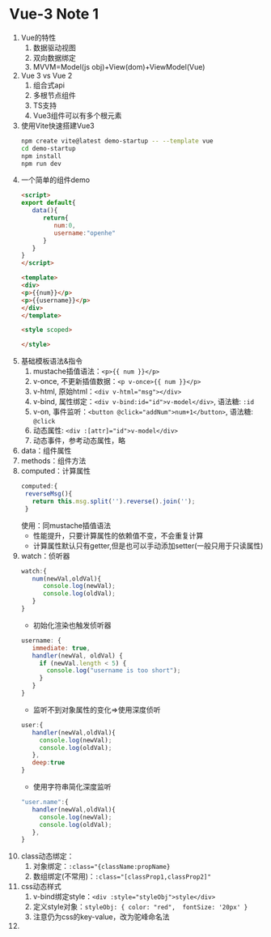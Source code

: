 # Vue-3 Note 1
1. Vue的特性
   1. 数据驱动视图
   2. 双向数据绑定
   3. MVVM=Model(js obj)+View(dom)+ViewModel(Vue)
2. Vue 3 vs Vue 2
   1. 组合式api
   2. 多根节点组件
   3. TS支持
   4. Vue3组件可以有多个根元素
3. 使用Vite快速搭建Vue3
   ```bash
   npm create vite@latest demo-startup -- --template vue
   cd demo-startup
   npm install
   npm run dev
   ```
4. 一个简单的组件demo
   ```html
   <script>
   export default{
      data(){
         return{
            num:0,
            username:"openhe"
         }
      }
   }
   </script>

   <template>
   <div>
   <p>{{num}}</p>
   <p>{{username}}</p>
   </div>
   </template>

   <style scoped>

   </style>

   ```
5. 基础模板语法&指令
   1. mustache插值语法：`<p>{{ num }}</p>`
   2. v-once, 不更新插值数据：`<p v-once>{{ num }}</p>`
   3. v-html, 原始html：`<div v-html="msg"></div>`
   4. v-bind, 属性绑定：`<div v-bind:id="id">v-model</div>`, 语法糖: `:id`
   5. v-on, 事件监听：`<button @click="addNum">num+1</button>`, 语法糖: `@click`
   6. 动态属性: `<div :[attr]="id">v-model</div>`
   7. 动态事件，参考动态属性，略
6. data：组件属性
7. methods：组件方法
8. computed：计算属性
   ```javascript
   computed:{
    reverseMsg(){
      return this.msg.split('').reverse().join('');
    }
   ```
   使用：同mustache插值语法
   * 性能提升，只要计算属性的依赖值不变，不会重复计算
   * 计算属性默认只有getter,但是也可以手动添加setter(一般只用于只读属性)
9. watch：侦听器
   ```js
   watch:{
      num(newVal,oldVal){
         console.log(newVal);
         console.log(oldVal);
      }
   }
   ```
   * 初始化渲染也触发侦听器
   ```js
   username: {
      immediate: true,
      handler(newVal, oldVal) {
        if (newVal.length < 5) {
          console.log("username is too short");
        }
      }
   }
   ``` 
   * 监听不到对象属性的变化=>使用深度侦听
   ```js
   user:{
      handler(newVal,oldVal){
        console.log(newVal);
        console.log(oldVal);
      },
      deep:true
   }
   ``` 
   * 使用字符串简化深度监听
   ```js
   "user.name":{
      handler(newVal,oldVal){
        console.log(newVal);
        console.log(oldVal);
      },
   }
   ``` 
10. class动态绑定：
    1. 对象绑定：`:class="{className:propName}`
    2. 数组绑定(不常用)：`:class="[classProp1,classProp2]"`
11. css动态样式
    1. v-bind绑定style：`<div :style="styleObj">style</div>`
    2. 定义style对象：`styleObj: {
               color: "red", 
                fontSize: '20px'
            }`
    3. 注意仍为css的key-value，改为驼峰命名法        
12. 